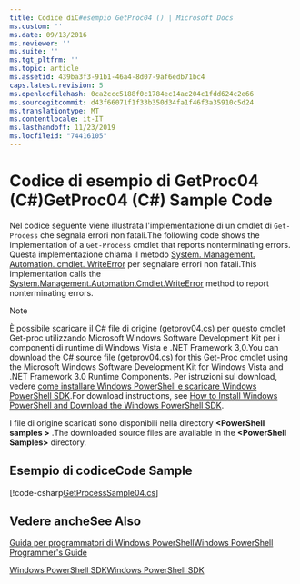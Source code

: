 ```yaml
---
title: Codice diC#esempio GetProc04 () | Microsoft Docs
ms.custom: ''
ms.date: 09/13/2016
ms.reviewer: ''
ms.suite: ''
ms.tgt_pltfrm: ''
ms.topic: article
ms.assetid: 439ba3f3-91b1-46a4-8d07-9af6edb71bc4
caps.latest.revision: 5
ms.openlocfilehash: 0ca2ccc5188f0c1784ec14ac204c1fdd624c2e66
ms.sourcegitcommit: d43f66071f1f33b350d34fa1f46f3a35910c5d24
ms.translationtype: MT
ms.contentlocale: it-IT
ms.lasthandoff: 11/23/2019
ms.locfileid: "74416105"
---
```

# <a name="getproc04-c-sample-code"></a><span data-ttu-id="d54f7-102">Codice di esempio di GetProc04 (C#)</span><span class="sxs-lookup"><span data-stu-id="d54f7-102">GetProc04 (C#) Sample Code</span></span>

<span data-ttu-id="d54f7-103">Nel codice seguente viene illustrata l'implementazione di un cmdlet di `Get-Process` che segnala errori non fatali.</span><span class="sxs-lookup"><span data-stu-id="d54f7-103">The following code shows the implementation of a `Get-Process` cmdlet that reports nonterminating errors.</span></span> <span data-ttu-id="d54f7-104">Questa implementazione chiama il metodo [System. Management. Automation. cmdlet. WriteError](/dotnet/api/System.Management.Automation.Cmdlet.WriteError) per segnalare errori non fatali.</span><span class="sxs-lookup"><span data-stu-id="d54f7-104">This implementation calls the [System.Management.Automation.Cmdlet.WriteError](/dotnet/api/System.Management.Automation.Cmdlet.WriteError) method to report nonterminating errors.</span></span>

> [!NOTE]
> <span data-ttu-id="d54f7-105">È possibile scaricare il C# file di origine (getprov04.cs) per questo cmdlet Get-proc utilizzando Microsoft Windows Software Development Kit per i componenti di runtime di Windows Vista e .NET Framework 3,0.</span><span class="sxs-lookup"><span data-stu-id="d54f7-105">You can download the C# source file (getprov04.cs) for this Get-Proc cmdlet using the Microsoft Windows Software Development Kit for Windows Vista and .NET Framework 3.0 Runtime Components.</span></span> <span data-ttu-id="d54f7-106">Per istruzioni sul download, vedere [come installare Windows PowerShell e scaricare Windows PowerShell SDK](/powershell/scripting/developer/installing-the-windows-powershell-sdk).</span><span class="sxs-lookup"><span data-stu-id="d54f7-106">For download instructions, see [How to Install Windows PowerShell and Download the Windows PowerShell SDK](/powershell/scripting/developer/installing-the-windows-powershell-sdk).</span></span>
>
> <span data-ttu-id="d54f7-107">I file di origine scaricati sono disponibili nella directory **\<PowerShell samples >** .</span><span class="sxs-lookup"><span data-stu-id="d54f7-107">The downloaded source files are available in the **\<PowerShell Samples>** directory.</span></span>

## <a name="code-sample"></a><span data-ttu-id="d54f7-108">Esempio di codice</span><span class="sxs-lookup"><span data-stu-id="d54f7-108">Code Sample</span></span>

[!code-csharp[GetProcessSample04.cs](../../../../powershell-sdk-samples/SDK-2.0/csharp/GetProcessSample04/GetProcessSample04.cs#L11-L98 "GetProcessSample04.cs")]

## <a name="see-also"></a><span data-ttu-id="d54f7-109">Vedere anche</span><span class="sxs-lookup"><span data-stu-id="d54f7-109">See Also</span></span>

[<span data-ttu-id="d54f7-110">Guida per programmatori di Windows PowerShell</span><span class="sxs-lookup"><span data-stu-id="d54f7-110">Windows PowerShell Programmer's Guide</span></span>](./windows-powershell-programmer-s-guide.md)

[<span data-ttu-id="d54f7-111">Windows PowerShell SDK</span><span class="sxs-lookup"><span data-stu-id="d54f7-111">Windows PowerShell SDK</span></span>](../windows-powershell-reference.md)

